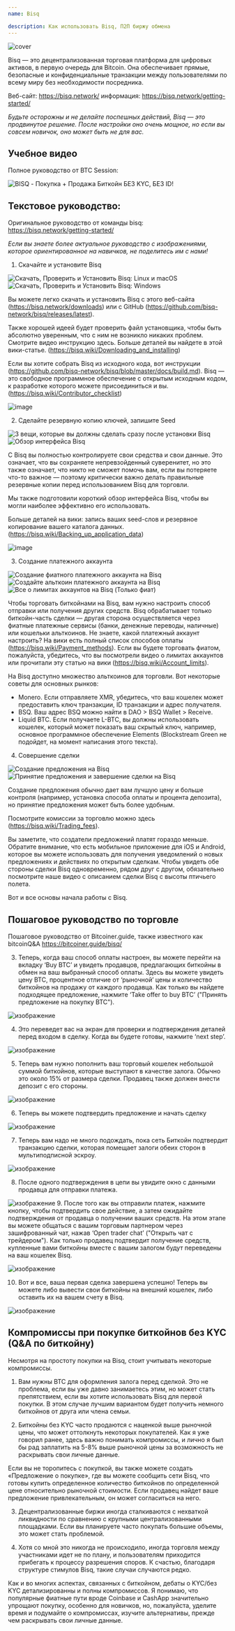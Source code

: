 ```yaml
---
name: Bisq

description: Как использовать Bisq, П2П биржу обмена
---
```


![cover](assets/cover.webp)

Bisq — это децентрализованная торговая платформа для цифровых активов, в первую очередь для Bitcoin. Она обеспечивает прямые, безопасные и конфиденциальные транзакции между пользователями по всему миру без необходимости посредника.

Веб-сайт: https://bisq.network/
информация: https://bisq.network/getting-started/

_Будьте осторожны и не делайте поспешных действий, Bisq — это продвинутое решение. После настройки оно очень мощное, но если вы совсем новичок, оно может быть не для вас._

## Учебное видео

Полное руководство от BTC Session:

![ BISQ - Покупка + Продажа Биткойн БЕЗ KYC, БЕЗ ID! ](https://youtu.be/4LyEKA5Iq9I)

## Текстовое руководство:

Оригинальное руководство от команды bisq: https://bisq.network/getting-started/

_Если вы знаете более актуальное руководство с изображениями, которое ориентированное на навичков, не поделитесь им с нами!_

1. Скачайте и установите Bisq

![Скачать, Проверить и Установить Bisq: Linux и macOS](https://youtu.be/dTfM4AsxNHY)
![Скачать, Проверить и Установить Bisq: Windows](https://youtu.be/XABzwXw6X0A)

Вы можете легко скачать и установить Bisq с этого веб-сайта (https://bisq.network/downloads) или с GitHub (https://github.com/bisq-network/bisq/releases/latest).

Также хорошей идеей будет проверить файл установщика, чтобы быть абсолютно уверенным, что с ним не возникло никаких проблем. Смотрите видео инструкцию здесь. Больше деталей вы найдете в этой вики-статье. (https://bisq.wiki/Downloading_and_installing)

Если вы хотите собрать Bisq из исходного кода, вот инструкции (https://github.com/bisq-network/bisq/blob/master/docs/build.md). Bisq — это свободное программное обеспечение с открытым исходным кодом, к разработке которого можете присоединиться и вы. (https://bisq.wiki/Contributor_checklist)

![image](assets/1.webp)

2. Сделайте резервную копию ключей, запишите Seed

![3 вещи, которые вы должны сделать сразу после установки Bisq](https://youtu.be/JSwMcQAT_CA)
![Обзор интерфейса Bisq](https://youtu.be/HDkzUl9wibc)

С Bisq вы полностью контролируете свои средства и свои данные. Это означает, что вы сохраняете непревзойденный суверенитет, но это также означает, что никто не сможет помочь вам, если вы потеряете что-то важное — поэтому критически важно делать правильные резервные копии перед использованием Bisq для торговли.

Мы также подготовили короткий обзор интерфейса Bisq, чтобы вы могли наиболее эффективно его использовать.

Больше деталей на вики: запись ваших seed-слов и резервное копирование вашего каталога данных. (https://bisq.wiki/Backing_up_application_data)

![image](assets/2.webp)

3. Создание платежного аккаунта

![Создание фиатного платежного аккаунта на Bisq](https://youtu.be/nDgT_kFC-9Y)
![Создайте альткоин платежного аккаунта на Bisq](https://youtu.be/33UTotkxw_0)
![Все о лимитах аккаунтов на Bisq (Только фиат)](https://youtu.be/TP5Zh6IJPVo)

Чтобы торговать биткойнами на Bisq, вам нужно настроить способ отправки или получения других средств. Bisq обрабатывает только биткойн-часть сделки — другая сторона осуществляется через фиатные платежные сервисы (банки, денежные переводы, наличные) или кошельки альткоинов.
Не знаете, какой платежный аккаунт настроить? На вики есть полный список способов оплаты (https://bisq.wiki/Payment_methods). Если вы будете торговать фиатом, пожалуйста, убедитесь, что вы посмотрели видео о лимитах аккаунтов или прочитали эту статью на вики (https://bisq.wiki/Account_limits).

На Bisq доступно множество альткоинов для торговли. Вот некоторые советы для основных рынков:

- Monero. Если отправляете XMR, убедитесь, что ваш кошелек может предоставить ключ транзакции, ID транзакции и адрес получателя.
- BSQ. Ваш адрес BSQ можно найти в DAO > BSQ Wallet > Receive.
- Liquid BTC. Если получаете L-BTC, вы должны использовать кошелек, который может показать ваш скрытый ключ, например, основное программное обеспечение Elements (Blockstream Green не подойдет, на момент написания этого текста).

4. Совершение сделки

![Создание предложения на Bisq](https://youtu.be/w7Uvv-xrxn8)
![Принятие предложения и завершение сделки на Bisq](https://youtu.be/E6AOgXajK_E)

Создание предложения обычно дает вам лучшую цену и больше контроля (например, установка способа оплаты и процента депозита), но принятие предложения может быть более удобным.

Посмотрите комиссии за торговлю можно здесь (https://bisq.wiki/Trading_fees).

Вы заметите, что создатели предложений платят гораздо меньше. Обратите внимание, что есть мобильное приложение для iOS и Android, которое вы можете использовать для получения уведомлений о новых предложениях и действиях по открытым сделкам. Чтобы увидеть обе стороны сделки Bisq одновременно, рядом друг с другом, обязательно посмотрите наше видео с описанием сделки Bisq с высоты птичьего полета.

Вот и все основы начала работы с Bisq.

## Пошаговое руководство по торговле

Пошаговое руководство от Bitcoiner.guide, также известного как bitcoinQ&A https://bitcoiner.guide/bisq/

3. Теперь, когда ваш способ оплаты настроен, вы можете перейти на вкладку ‘Buy BTC’ и увидеть продавцов, предлагающих биткойны в обмен на ваш выбранный способ оплаты. Здесь вы можете увидеть цену BTC, процентное отличие от ‘рыночной’ цены и количество биткойнов на продажу от каждого продавца. Как только вы найдете подходящее предложение, нажмите ‘Take offer to buy BTC’ ("Принять предложение на покупку BTC").

![изображение](assets/3.webp)

4. Это переведет вас на экран для проверки и подтверждения деталей перед входом в сделку. Когда вы будете готовы, нажмите ‘next step’.

![изображение](assets/4.webp)

5. Теперь вам нужно пополнить ваш торговый кошелек небольшой суммой биткойнов, которые выступают в качестве залога. Обычно это около 15% от размера сделки. Продавец также должен внести депозит с его стороны.

![изображение](assets/5.webp)

6. Теперь вы можете подтвердить предложение и начать сделку

![изображение](assets/6.webp)

7. Теперь вам надо не много подождать, пока сеть Биткойн подтвердит транзакцию сделки, которая помещает залоги обеих сторон в мультиподписной эскроу.

![изображение](assets/7.webp)

8. После одного подтверждения в цепи вы увидите окно с данными продавца для отправки платежа.

![изображение](assets/8.webp)
9. После того как вы отправили платеж, нажмите кнопку, чтобы подтвердить свое действие, а затем ожидайте подтверждения от продавца о получении ваших средств. На этом этапе вы можете общаться с вашим торговым партнером через зашифрованный чат, нажав ‘Open trader chat’ ("Открыть чат с трейдером").
Как только продавец подтвердит получение средств, купленные вами биткойны вместе с вашим залогом будут переведены на ваш кошелек Bisq.

![изображение](assets/9.webp)

10. Вот и все, ваша первая сделка завершена успешно! Теперь вы можете либо вывести свои биткойны на внешний кошелек, либо оставить их на вашем счету в Bisq.

![изображение](assets/10.webp)

## Компромиссы при покупке биткойнов без KYC (Q&A по биткойну)

Несмотря на простоту покупки на Bisq, стоит учитывать некоторые компромиссы.

1. Вам нужны BTC для оформления залога перед сделкой. Это не проблема, если вы уже давно занимаетесь этим, но может стать препятствием, если вы хотите использовать Bisq для первой покупки. В этом случае лучшим вариантом будет получить немного биткойнов от друга или члена семьи.

2. Биткойны без KYC часто продаются с наценкой выше рыночной цены, что может оттолкнуть некоторых покупателей. Как я уже говорил ранее, здесь важно понимать компромиссы, и лично я был бы рад заплатить на 5-8% выше рыночной цены за возможность не раскрывать свои личные данные.

Если вы не торопитесь с покупкой, вы также можете создать «Предложение о покупке», где вы можете сообщить сети Bisq, что готовы купить определенное количество биткойнов по определенной цене относительно рыночной стоимости. Если продавец найдет ваше предложение привлекательным, он может согласиться на него.

3. Децентрализованные биржи иногда сталкиваются с нехваткой ликвидности по сравнению с крупными централизованными площадками. Если вы планируете часто покупать большие объемы, это может стать проблемой.

4. Хотя со мной это никогда не происходило, иногда торговля между участниками идет не по плану, и пользователям приходится прибегать к процессу разрешения споров. К счастью, благодаря структуре стимулов Bisq, такие случаи случаются редко.

Как и во многих аспектах, связанных с биткойном, дебаты о KYC/без KYC детализированны и полны компромиссов. Я понимаю, что популярные фиатные пути вроде Coinbase и CashApp значительно упрощают покупку, особенно для новичков, но, пожалуйста, уделите время и подумайте о компромиссах, изучите альтернативы, прежде чем раскрывать свои личные данные.